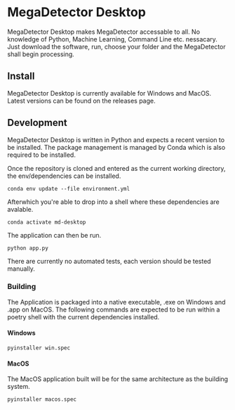 # MegaDetector Desktop

MegaDetector Desktop makes MegaDetector accessable to all. No knowledge of Python, Machine Learning, Command Line etc. nessacary. Just download the software, run, choose your folder and the MegaDetector shall begin processing.

## Install

MegaDetector Desktop is currently available for Windows and MacOS. Latest versions can be found on the releases page.

## Development

MegaDetector Desktop is written in Python and expects a recent version to be installed. The package management is managed by Conda which is also required to be installed.

Once the repository is cloned and entered as the current working directory, the env/dependencies can be installed.

    conda env update --file environment.yml

Afterwhich you're able to drop into a shell where these dependencies are avalable.

    conda activate md-desktop

The application can then be run.

    python app.py

There are currently no automated tests, each version should be tested manually.

### Building

The Application is packaged into a native executable, .exe on Windows and .app on MacOS. The following commands are expected to be run within a poetry shell with the current dependencies installed.

#### Windows

    pyinstaller win.spec

#### MacOS

The MacOS application built will be for the same architecture as the building system.

    pyinstaller macos.spec

